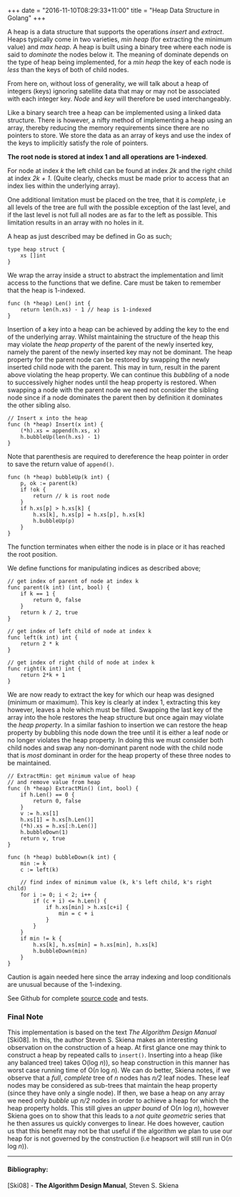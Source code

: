 +++
date = "2016-11-10T08:29:33+11:00"
title = "Heap Data Structure in Golang"
+++

A heap is a data structure that supports the operations *insert* and
*extract*. Heaps typically come in two varieties, *min heap* (for extracting the
minimum value) and *max heap*. A heap is built using a binary tree where each
node is said to *dominate* the nodes below it. The meaning of dominate depends
on the type of heap being implemented, for a *min heap* the key of each node is
*less* than the keys of both of child nodes.

<!--more-->

From here on, without loss of generality, we will talk about a heap of integers
(keys) ignoring satellite data that may or may not be associated with each
integer key. *Node* and *key* will therefore be used interchangeably.

Like a binary search tree a heap can be implemented using a linked data
structure. There is however, a nifty method of implementing a heap using an
array, thereby reducing the memory requirements since there are no pointers to
store. We store the data as an array of keys and use the index of the keys to
implicitly satisfy the role of pointers.

**The root node is stored at index 1 and all operations are 1-indexed**.

For node at index *k* the left child can be found at index *2k* and the
right child at index *2k + 1*. (Quite clearly, checks must be made prior to
access that an index lies within the underlying array).

One additional limitation must be placed on the tree, that it is *complete*, i.e
all levels of the tree are full with the possible exception of the last level,
and if the last level is not full all nodes are as far to the left as
possible. This limitation results in an array with no holes in it.

A heap as just described may be defined in Go as such;
```
type heap struct {
	xs []int
}
```
We wrap the array inside a struct to abstract the implementation and limit
access to the functions that we define. Care must be taken
to remember that the heap is 1-indexed.
```
func (h *heap) Len() int {
	return len(h.xs) - 1 // heap is 1-indexed
}
```
Insertion of a key into a heap can be achieved by adding the key to the end of
the underlying array. Whilst maintaining the structure of the heap this may
violate the *heap property* of the parent of the newly inserted key, namely the
parent of the newly inserted key may not be dominant. The heap property for the
parent node can be restored by swapping the newly inserted child node with the
parent. This may in turn, result in the parent above violating the heap
property. We can continue this *bubbling* of a node to successively higher nodes
until the heap property is restored. When swapping a node with the parent node
we need not consider the sibling node since if a node dominates the parent then
by definition it dominates the other sibling also.
```
// Insert x into the heap
func (h *heap) Insert(x int) {
	(*h).xs = append(h.xs, x)
	h.bubbleUp(len(h.xs) - 1)
}
```
Note that parenthesis are required to dereference the heap pointer in order to save the
return value of `append()`.
```
func (h *heap) bubbleUp(k int) {
	p, ok := parent(k)
	if !ok {
		return // k is root node
	}
	if h.xs[p] > h.xs[k] {
		h.xs[k], h.xs[p] = h.xs[p], h.xs[k]
		h.bubbleUp(p)
	}
}
```
The function terminates when either the node is in place or it has reached the
root position.

We define functions for manipulating indices as described above;
```
// get index of parent of node at index k
func parent(k int) (int, bool) {
	if k == 1 {
		return 0, false
	}
	return k / 2, true
}

// get index of left child of node at index k
func left(k int) int {
	return 2 * k
}

// get index of right child of node at index k
func right(k int) int {
	return 2*k + 1
}
```
We are now ready to extract the key for which our heap was designed (minimum
or maximum). This key is clearly at index 1, extracting this key however, leaves a hole which
must be filled. Swapping the last key of the array into the hole restores the
heap structure but once again may violate the *heap property*. In a similar
fashion to insertion we can restore the heap property by bubbling this node down
the tree until it is either a leaf node or no longer violates the heap
property. In doing this we must consider both child nodes and swap any
non-dominant parent node with the child node that is *most* dominant in order for
the heap property of these three nodes to be maintained.
```
// ExtractMin: get minimum value of heap
// and remove value from heap
func (h *heap) ExtractMin() (int, bool) {
	if h.Len() == 0 {
		return 0, false
	}
	v := h.xs[1]
	h.xs[1] = h.xs[h.Len()]
	(*h).xs = h.xs[:h.Len()]
	h.bubbleDown(1)
	return v, true
}
    
func (h *heap) bubbleDown(k int) {
	min := k
	c := left(k)

	// find index of minimum value (k, k's left child, k's right child)
	for i := 0; i < 2; i++ {
		if (c + i) <= h.Len() {
			if h.xs[min] > h.xs[c+i] {
				min = c + i
			}
		}
	}
	if min != k {
		h.xs[k], h.xs[min] = h.xs[min], h.xs[k]
		h.bubbleDown(min)
	}
}
```
Caution is again needed here since the array indexing and loop conditionals are
unusual because of the 1-indexing.

See Github for complete
[source code](https://github.com/tcharding/types/tree/master/heaps/minInt) and tests.

### Final Note
This implementation is based on the text *The Algorithm Design
Manual* [Ski08]. In this, the author Steven S. Skiena makes an interesting
observation on the construction of a heap. At first glance one may think to
construct a heap by repeated calls to `insert()`. Inserting into a heap (like
any balanced tree) takes O(log *n*)), so heap construction in this manner has
worst case running time of O(*n* log *n*). We can do better, Skiena notes, if we
observe that a *full*, *complete* tree of *n* nodes has *n/2* leaf nodes. These
leaf nodes may be considered as sub-trees that maintain the heap property (since
they have only a single node). If then, we base a heap on any array we need only
*bubble up* *n/2* nodes in order to achieve a heap for which the heap property
holds. This still gives an *upper bound* of O(*n* log *n*), however Skiena goes
on to show that this leads to a *not quite geometric* series that he then
assures us quickly converges to linear. He does however, caution us that this
benefit may not be that useful if the algorithm we plan to use our heap for is
not governed by the construction (i.e heapsort will still run in O(*n* log
*n*)).

---
#### Bibliography:
[Ski08] - **The Algorithm Design Manual**, Steven S. Skiena  
